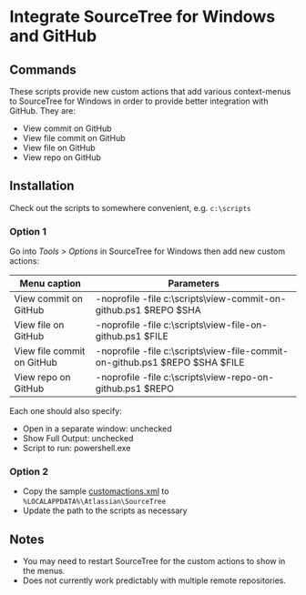 # Integrate SourceTree for Windows and GitHub

## Commands

These scripts provide new custom actions that add various context-menus to SourceTree for Windows
in order to provide better integration with GitHub. They are:

* View commit on GitHub
* View file commit on GitHub
* View file on GitHub
* View repo on GitHub

## Installation

Check out the scripts to somewhere convenient, e.g. `c:\scripts`

### Option 1
Go into *Tools > Options* in SourceTree for Windows then add new custom actions:

Menu caption | Parameters
-------------|-------------
View commit on GitHub | -noprofile -file c:\scripts\view-commit-on-github.ps1 $REPO $SHA
View file on GitHub | -noprofile -file c:\scripts\view-file-on-github.ps1 $FILE
View file commit on GitHub | -noprofile -file c:\scripts\view-file-commit-on-github.ps1 $REPO $SHA $FILE
View repo on GitHub | -noprofile -file c:\scripts\view-repo-on-github.ps1 $REPO


Each one should also specify:
* Open in a separate window: unchecked
* Show Full Output: unchecked
* Script to run: powershell.exe

### Option 2
* Copy the sample [customactions.xml](https://github.com/damieng/DamienGKit/blob/master/Powershell/SourceTree/customactions.xml) to `%LOCALAPPDATA%\Atlassian\SourceTree`
* Update the path to the scripts as necessary

## Notes
* You may need to restart SourceTree for the custom actions to show in the menus.
* Does not currently work predictably with multiple remote repositories.

